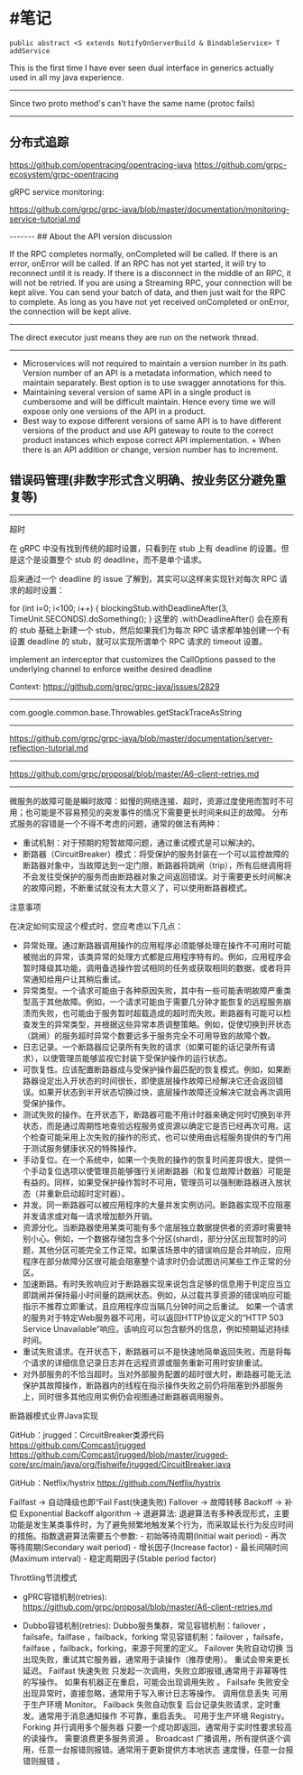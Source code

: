 #笔记
===

	public abstract <S extends NotifyOnServerBuild & BindableService> T addService

This is the first time I have ever seen dual interface in generics actually used in all my java experience.

------
 Since two proto method's can't have the same name (protoc fails)
 
 
------ 
## 分布式追踪
 https://github.com/opentracing/opentracing-java
 https://github.com/grpc-ecosystem/grpc-opentracing
 
 gRPC service monitoring:
 
 https://github.com/grpc/grpc-java/blob/master/documentation/monitoring-service-tutorial.md
 
------- ## About the API version discussion

If the RPC completes normally, onCompleted will be called. If there is an error, onError will be called. If an RPC has not yet started, it will try to reconnect until it is ready. If there is a disconnect in the middle of an RPC, it will not be retried.
If you are using a Streaming RPC, your connection will be kept alive. You can send your batch of data, and then just wait for the RPC to complete. As long as you have not yet received onCompleted or onError, the connection will be kept alive.

------

The direct executor just means they are run on the network thread.

------

+ Microservices will not required to maintain a version number in its path. Version number of an API is a metadata information, which need to maintain separately. Best option is to use swagger annotations for this.  
+ Maintaining several version of same API in a single product is cumbersome and will be difficult maintain. Hence every time we will expose only one versions of the API in a product.
+ Best way to expose different versions of same API is to have different versions of the product​​​ and use API gateway ​to rout​e to the correct ​product ​instances​ which expose correct API implementation​.​​
​+ When there is an API addition or change​, ​version number has to increment.

## 错误码管理(非数字形式含义明确、按业务区分避免重复等)

-------


超时

在 gRPC 中没有找到传统的超时设置，只看到在 stub 上有 deadline 的设置。但是这个是设置整个 stub 的 deadline，而不是单个请求。

后来通过一个 deadline 的 issue 了解到，其实可以这样来实现针对每次 RPC 请求的超时设置：

for (int i=0; i<100; i++) {
    blockingStub.withDeadlineAfter(3, TimeUnit.SECONDS).doSomething();
}
这里的 .withDeadlineAfter() 会在原有的 stub 基础上新建一个 stub，然后如果我们为每次 RPC 请求都单独创建一个有设置 deadline 的 stub，就可以实现所谓单个 RPC 请求的 timeout 设置。

 implement an interceptor that customizes the CallOptions passed to
the underlying channel to enforce weithe desired deadline

Context:
  https://github.com/grpc/grpc-java/issues/2829

------

com.google.common.base.Throwables.getStackTraceAsString

--------

https://github.com/grpc/grpc-java/blob/master/documentation/server-reflection-tutorial.md

--------
https://github.com/grpc/proposal/blob/master/A6-client-retries.md

--------
微服务的故障可能是瞬时故障：如慢的网络连接、超时，资源过度使用而暂时不可用；也可能是不容易预见的突发事件的情况下需要更长时间来纠正的故障。
分布式服务的容错是一个不得不考虑的问题，通常的做法有两种：
+ 重试机制：对于预期的短暂故障问题，通过重试模式是可以解决的。
+ 断路器（CircuitBreaker）模式：将受保护的服务封装在一个可以监控故障的断路器对象中，当故障达到一定门限，断路器将跳闸（trip），所有后继调用将不会发往受保护的服务而由断路器对象之间返回错误。对于需要更长时间解决的故障问题，不断重试就没有太大意义了，可以使用断路器模式。

注意事项

在决定如何实现这个模式时，您应考虑以下几点：
+ 异常处理。通过断路器调用操作的应用程序必须能够处理在操作不可用时可能被抛出的异常，该类异常的处理方式都是应用程序特有的。例如，应用程序会暂时降级其功能，调用备选操作尝试相同的任务或获取相同的数据，或者将异常通知给用户让其稍后重试。
+ 异常类型。一个请求可能由于各种原因失败，其中有一些可能表明故障严重类型高于其他故障。例如，一个请求可能由于需要几分钟才能恢复的远程服务崩溃而失败，也可能由于服务暂时超载造成的超时而失败。断路器有可能可以检查发生的异常类型，并根据这些异常本质调整策略。例如，促使切换到开状态（跳闸）的服务超时异常个数要远多于服务完全不可用导致的故障个数。
+ 日志记录。一个断路器应记录所有失败的请求（如果可能的话记录所有请求），以使管理员能够监视它封装下受保护操作的运行状态。
+ 可恢复性。应该配置断路器成与受保护操作最匹配的恢复模式。例如，如果断路器设定出入开状态的时间很长，即使底层操作故障已经解决它还会返回错误。如果开状态到半开状态切换过快，底层操作故障还没解决它就会再次调用受保护操作。
+ 测试失败的操作。在开状态下，断路器可能不用计时器来确定何时切换到半开状态，而是通过周期性地查验远程服务或资源以确定它是否已经再次可用。这个检查可能采用上次失败的操作的形式，也可以使用由远程服务提供的专门用于测试服务健康状况的特殊操作。
+ 手动复位。在一个系统中，如果一个失败的操作的恢复时间差异很大，提供一个手动复位选项以使管理员能够强行关闭断路器（和复位故障计数器）可能是有益的。同样，如果受保护操作暂时不可用，管理员可以强制断路器进入放状态（并重新启动超时定时器）。
+ 并发。同一断路器可以被应用程序的大量并发实例访问。断路器实现不应阻塞并发请求或对每一请求增加额外开销。
+ 资源分化。当断路器使用某类可能有多个底层独立数据提供者的资源时需要特别小心。例如，一个数据存储包含多个分区(shard)，部分分区出现暂时的问题，其他分区可能完全工作正常。如果该场景中的错误响应是合并响应，应用程序在部分故障分区很可能会阻塞整个请求时仍会试图访问某些工作正常的分区。
+ 加速断路。有时失败响应对于断路器实现来说包含足够的信息用于判定应当立即跳闸并保持最小时间量的跳闸状态。例如，从过载共享资源的错误响应可能指示不推荐立即重试，且应用程序应当隔几分钟时间之后重试。
如果一个请求的服务对于特定Web服务器不可用，可以返回HTTP协议定义的“HTTP 503 Service Unavailable”响应。该响应可以包含额外的信息，例如预期延迟持续时间。
+ 重试失败请求。在开状态下，断路器可以不是快速地简单返回失败，而是将每个请求的详细信息记录日志并在远程资源或服务重新可用时安排重试。
+ 对外部服务的不恰当超时。当对外部服务配置的超时很大时，断路器可能无法保护其故障操作，断路器内的线程在指示操作失败之前仍将阻塞到外部服务上，同时很多其他应用实例仍会视图通过断路器调用服务。

断路器模式业界Java实现

GitHub：jrugged：CircuitBreaker类源代码
https://github.com/Comcast/jrugged
https://github.com/Comcast/jrugged/blob/master/jrugged-core/src/main/java/org/fishwife/jrugged/CircuitBreaker.java

GitHub：Netflix/hystrix
https://github.com/Netflix/hystrix

Failfast -> 自动降级也即“Fail Fast(快速失败)
Fallover -> 故障转移
Backoff -> 补偿
Exponential Backoff algorithm -> 退避算法: 
 退避算法有多种表现形式，主要功能是发生某类事件时，为了避免频繁地触发某个行为，而采取延长行为反应时间的措施。指数退避算法需要五个参数:
    - 初始等待周期(Initial wait period)
    - 再次等待周期(Secondary wait period)
    - 增长因子(Increase factor)
    - 最长间隔时间(Maximum interval)
    - 稳定周期因子(Stable period factor)
    
Throttling节流模式

- gPRC容错机制(retries):
  https://github.com/grpc/proposal/blob/master/A6-client-retries.md

- Dubbo容错机制(retries):
  Dubbo服务集群，常见容错机制：failover ，failsafe，failfase ，failback，forking
   常见容错机制：failover ，failsafe，failfase ，failback，forking，来源于阿里的定义。
  Failover 失败自动切换 
       当出现失败，重试其它服务器，通常用于读操作（推荐使用）。 重试会带来更长延迟。
  Failfast  快速失败
       只发起一次调用，失败立即报错,通常用于非幂等性的写操作。 如果有机器正在重启，可能会出现调用失败 。
  Failsafe 失败安全
       出现异常时，直接忽略，通常用于写入审计日志等操作。 调用信息丢失 可用于生产环境 Monitor。
  Failback  失败自动恢复
       后台记录失败请求，定时重发。通常用于消息通知操作 不可靠，重启丢失。 可用于生产环境 Registry。
  Forking  并行调用多个服务器
       只要一个成功即返回，通常用于实时性要求较高的读操作。 需要浪费更多服务资源   。
  Broadcast 
       广播调用，所有提供逐个调用，任意一台报错则报错。通常用于更新提供方本地状态 速度慢，任意一台报错则报错 。 





